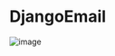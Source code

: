 # DjangoEmail
![image](https://github.com/user-attachments/assets/e34b4379-3e10-485e-a2b0-6b0cb3843e2f)


